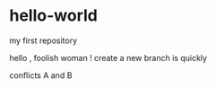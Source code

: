 # hello-world
my first repository

hello , foolish woman !
create a new branch is quickly

conflicts A and B

